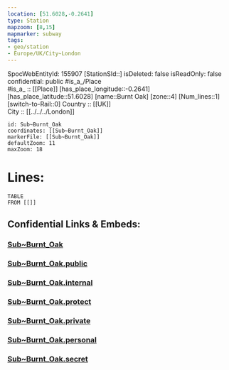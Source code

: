 ```yaml
---
location: [51.6028,-0.2641] 
type: Station 
mapzoom: [8,15] 
mapmarker: subway 
tags:
- geo/station
- Europe/UK/City~London
---
```

SpocWebEntityId: 155907
[StationSId::] 
isDeleted: false
isReadOnly: false
confidential: public
#is_a_/Place  
#is_a_ :: [[Place]] 
[has_place_longitude::-0.2641] 
[has_place_latitude::51.6028] 
[name::Burnt Oak] 
[zone::4] 
[Num_lines::1] 
[switch-to-Rail::0] 
Country :: [[UK]]  
City :: [[../../../London]]  


```leaflet
id: Sub~Burnt_Oak
coordinates: [[Sub~Burnt_Oak]] 
markerFile: [[Sub~Burnt_Oak]] 
defaultZoom: 11 
maxZoom: 18
```


# Lines: 
```dataview
TABLE 
FROM [[]] 
```


## Confidential Links & Embeds: 

### [Sub~Burnt_Oak](/_Standards/Earth/Continent/Europe/Europe~North/UK/England/Regions~England/London,Greater/cities~GreaterLondon/Underground/Station/Sub~Burnt_Oak.md) 

### [Sub~Burnt_Oak.public](/_public/Earth/Continent/Europe/Europe~North/UK/England/Regions~England/London,Greater/cities~GreaterLondon/Underground/Station/Sub~Burnt_Oak.public.md) 

### [Sub~Burnt_Oak.internal](/_internal/Earth/Continent/Europe/Europe~North/UK/England/Regions~England/London,Greater/cities~GreaterLondon/Underground/Station/Sub~Burnt_Oak.internal.md) 

### [Sub~Burnt_Oak.protect](/_protect/Earth/Continent/Europe/Europe~North/UK/England/Regions~England/London,Greater/cities~GreaterLondon/Underground/Station/Sub~Burnt_Oak.protect.md) 

### [Sub~Burnt_Oak.private](/_private/Earth/Continent/Europe/Europe~North/UK/England/Regions~England/London,Greater/cities~GreaterLondon/Underground/Station/Sub~Burnt_Oak.private.md) 

### [Sub~Burnt_Oak.personal](/_personal/Earth/Continent/Europe/Europe~North/UK/England/Regions~England/London,Greater/cities~GreaterLondon/Underground/Station/Sub~Burnt_Oak.personal.md) 

### [Sub~Burnt_Oak.secret](/_secret/Earth/Continent/Europe/Europe~North/UK/England/Regions~England/London,Greater/cities~GreaterLondon/Underground/Station/Sub~Burnt_Oak.secret.md)

